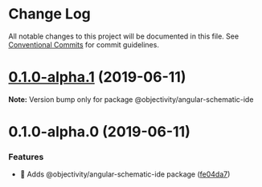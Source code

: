 # Change Log

All notable changes to this project will be documented in this file.
See [Conventional Commits](https://conventionalcommits.org) for commit guidelines.

# [0.1.0-alpha.1](https://github.com/ObjectivityLtd/angular-schematics/compare/@objectivity/angular-schematic-ide@0.1.0-alpha.0...@objectivity/angular-schematic-ide@0.1.0-alpha.1) (2019-06-11)

**Note:** Version bump only for package @objectivity/angular-schematic-ide





# 0.1.0-alpha.0 (2019-06-11)


### Features

* 🎸 Adds @objectivity/angular-schematic-ide package ([fe04da7](https://github.com/ObjectivityLtd/angular-schematics/commit/fe04da7))
